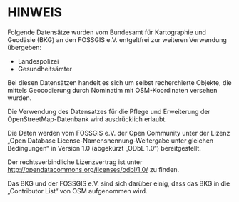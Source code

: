  # HINWEIS

 Folgende Datensätze wurden vom Bundesamt für Kartographie und Geodäsie (BKG) an den FOSSGIS e.V. entgeltfrei zur weiteren Verwendung übergeben:

  * Landespolizei 
  * Gesundheitsämter 

 Bei diesen Datensätzen handelt es sich um selbst recherchierte Objekte, die mittels Geocodierung durch Nominatim mit OSM-Koordinaten versehen wurden.

 Die Verwendung des Datensatzes für die Pflege und Erweiterung der OpenStreetMap-Datenbank wird ausdrücklich erlaubt.

 Die Daten werden vom FOSSGIS e.V. der Open Community unter der Lizenz „Open Database License-Namensnennung-Weitergabe unter gleichen Bedingungen“ in Version 1.0 (abgekürzt „ODbL 1.0“) bereitgestellt.

 Der rechtsverbindliche Lizenzvertrag ist unter http://opendatacommons.org/licenses/odbl/1.0/ zu finden.

 Das BKG und der FOSSGIS e.V. sind sich darüber einig, dass das BKG in die „Contributor List“ von OSM aufgenommen wird.